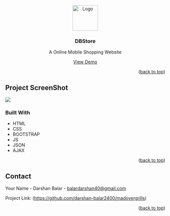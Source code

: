 <!-- Improved compatibility of back to top link: See: https://github.com/othneildrew/Best-README-Template/pull/73 -->
<a name="readme-top"></a>

<!-- PROJECT LOGO -->
<br />
<div align="center">
  <a href="https://github.com/othneildrew/Best-README-Template">
    <img src="https://res.cloudinary.com/dexratgkq/image/upload/v1661955615/logo_iea7d8.jpg" alt="Logo" width="80" height="80">
  </a>

  <h3 align="center">DBStore</h3>

  <p align="center">
    A Online Mobile Shopping Website
    <br />
  </p>
  <a href="https://9v8xqr3owrv3z7yzbjxhla.on.drv.tw/DarshanBalarFinalWebsite/WEBSITE/">View Demo</a>
</div>


<!-- ABOUT THE PROJECT -->

<p align="right">(<a href="#readme-top">back to top</a>)</p>

<!-- ABOUT THE PROJECT -->
## Project ScreenShot

<img src="https://res.cloudinary.com/dexratgkq/image/upload/v1661955749/screencapture-9v8xqr3owrv3z7yzbjxhla-on-drv-tw-DarshanBalarFinalWebsite-WEBSITE-2022-08-31-19_52_08_qttvio.png">

### Built With

* HTML
* CSS
* BOOTSTRAP
* JS
* JSON
* AJAX

<p align="right">(<a href="#readme-top">back to top</a>)</p>





<!-- CONTACT -->
## Contact

Your Name - Darshan Balar - balardarshan40@gmail.com

Project Link: (https://github.com/darshan-balar2400/madovergrills)

<p align="right">(<a href="#readme-top">back to top</a>)</p>


